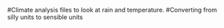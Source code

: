 #Climate analysis files to look at rain and temperature.
#Converting from silly units to sensible units
